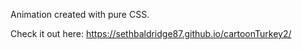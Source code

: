 Animation created with pure CSS.

Check it out here: https://sethbaldridge87.github.io/cartoonTurkey2/
